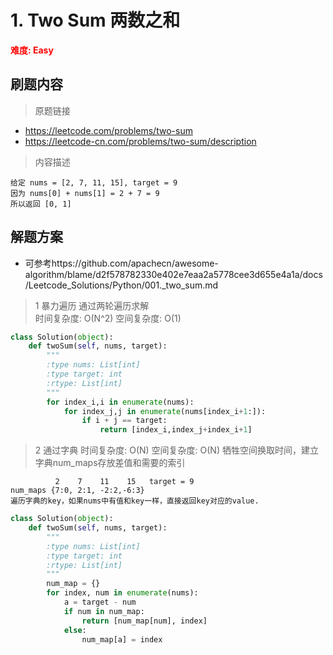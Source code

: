 # 1. Two Sum 两数之和
**<font color=red>难度: Easy</font>**
## 刷题内容

> 原题链接
* https://leetcode.com/problems/two-sum
* https://leetcode-cn.com/problems/two-sum/description

> 内容描述

```
给定 nums = [2, 7, 11, 15], target = 9
因为 nums[0] + nums[1] = 2 + 7 = 9
所以返回 [0, 1]
```
## 解题方案
* 可参考https://github.com/apachecn/awesome-algorithm/blame/d2f578782330e402e7eaa2a5778cee3d655e4a1a/docs/Leetcode_Solutions/Python/001._two_sum.md
>1 暴力遍历 
通过两轮遍历求解  
时间复杂度: O(N^2) 空间复杂度: O(1) 
```python
class Solution(object):
    def twoSum(self, nums, target):
        """
        :type nums: List[int]
        :type target: int
        :rtype: List[int]
        """
        for index_i,i in enumerate(nums):
            for index_j,j in enumerate(nums[index_i+1:]):
                if i + j == target:
                    return [index_i,index_j+index_i+1]
``` 
>2 通过字典 
 时间复杂度: O(N) 空间复杂度: O(N)
 牺牲空间换取时间，建立字典num_maps存放差值和需要的索引 
```
          2    7    11    15   target = 9
num_maps {7:0, 2:1, -2:2,-6:3}
遍历字典的key，如果nums中有值和key一样，直接返回key对应的value.
``` 
```python
class Solution(object):
    def twoSum(self, nums, target):
        """
        :type nums: List[int]
        :type target: int
        :rtype: List[int]
        """
        num_map = {}
        for index, num in enumerate(nums):
            a = target - num
            if num in num_map:
                return [num_map[num], index]
            else:
                num_map[a] = index
```     
